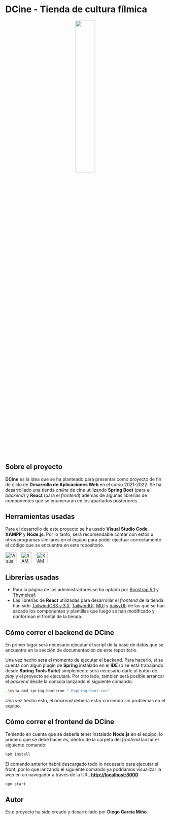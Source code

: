 # **DCine** - Tienda de cultura fílmica

<p align="center">
  <img src="./Documentación/5. Logo/DCine - Logo.png" width="35%"/>
</p>

## Sobre el proyecto

**DCine** es la idea que se ha planteado para presentar como proyecto de fin de ciclo de **Desarrollo de Aplicaciones Web** en el curso 2021-2022. Se ha desarrollado una tienda *online* de cine utilizando **Spring Boot** (para el *backend*) y **React** (para el *frontend*) además de algunas librerías de componentes que se enumerarán en los apartados posteriores.

## Herramientas usadas

Para el desarrollo de este proyecto se ha usado **Visual Studio Code**, **XAMPP** y **Node.js**. Por lo tanto, será recomendable contar con estos u otros programas similares en el equipo para poder ejectuar correctamente el código que se encuentra en este repositorio.

[<img src="https://upload.wikimedia.org/wikipedia/commons/thumb/9/9a/Visual_Studio_Code_1.35_icon.svg/800px-Visual_Studio_Code_1.35_icon.svg.png" alt="Visual Studio Code" width="35"/>](https://code.visualstudio.com/)
[<img src="https://www.expertosdecomputadoras.com/wp-content/uploads/2012/02/como%20instalar%20xampp%20eaccelerator%20en%20un%20mac.png" alt="XAMPP" width="35" style="margin-left: 10px;"/>](https://www.apachefriends.org/es/index.html)
[<img src="https://midu.dev/images/tags/node.png" alt="XAMPP" width="35" style="margin-left: 10px;"/>](https://nodejs.org/es/)

## Librerías usadas

- Para la página de los administradores se ha optado por [Boostrap 5.1](https://getbootstrap.com/docs/5.1/getting-started/introduction/) y [Thymeleaf](https://www.thymeleaf.org/).
- Las librerías de **React** utilizadas para desarrollar el *frontend* de la tienda han sido [TailwindCSS v.3.0](https://tailwindcss.com/blog/tailwindcss-v3), [TailwindUI](https://tailwindui.com/), [MUI](https://mui.com/) y [daisyUI](https://daisyui.com/); de las que se han sacado los componentes y plantillas que luego se han modificado y conforman el frontal de la tienda.

## Cómo correr el backend de **DCine**

En primer lugar será necesario ejecutar el script de la base de datos que se encuentra en la sección de documentación de este repositorio.

Una vez hecho será el momento de ejecutar el backend. Para hacerlo, si se cuenta con algún plugin de **Spring** instalado en el **IDE** (o se está trabajando desde **Spring Tools Suite**) simplemente será necesario darle al botón de *play* y el proyecto se ejecutará. Por otro lado, también será posible arrancar el *backend* desde la consola lanzando el siguiente comando:

```bash
.\mvnw.cmd spring-boot:run "-Dspring-boot.run"
```

Una vez hecho esto, el *backend* debería estar corriendo sin problemas en el equipo.

## Cómo correr el frontend de **DCine**

Teniendo en cuenta que se debería tener instalado **Node.js** en el equipo, lo primero que se debe hacer es, dentro de la carpeta del *frontend* lanzar el siguiente comando:

```bash
npm install
```

El comando anterior habrá descargado todo lo necesario para ejecutar el front, por lo que lanzando el siguiente comando ya podríamos visualizar la web en un navegador a través de la URL **<http://localhost:3000>**

```bash
npm start
```

## Autor

Este proyecto ha sido creado y desarrollado por **Diego García Miño**.
